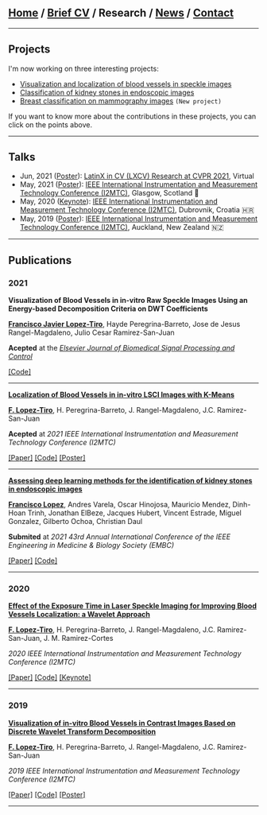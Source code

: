 
## [Home](/index) / [Brief CV](/brief_cv) / Research / [News](/news) / [Contact](/contact)
___


## Projects


I'm now working on three interesting projects:

*  [Visualization and localization of blood vessels in speckle images](/bloodvessels)
*  [Classification of kidney stones in endoscopic images](/kidneystones)
*  [Breast classification on mammography images](/mammography) `(New project)`

If you want to know more about the contributions in these projects, you can click on the points above.

---

## Talks



* Jun, 2021 ([Poster](/images/lxai_poster.pdf)): [LatinX in CV (LXCV) Research at CVPR 2021](https://www.latinxinai.org/cvpr-2021-about), Virtual 
* May, 2021 ([Poster](https://www.researchgate.net/publication/350372727_Localization_of_Blood_Vessels_in_In-Vitro_LSCI_Images_with_K-Means)): [IEEE International Instrumentation and Measurement Technology Conference (I2MTC)](https://i2mtc2021.ieee-ims.org), Glasgow, Scotland 🏴󠁧󠁢󠁳󠁣󠁴󠁿
* May, 2020 ([Keynote](https://www.researchgate.net/publication/341626117_Effect_of_the_Exposure_Time_in_Laser_Speckle_Imaging_for_Improving_Blood_Vessels_Localization_a_Wavelet_Approach)): [IEEE International Instrumentation and Measurement Technology Conference (I2MTC)](https://i2mtc2020.ieee-ims.org), Dubrovnik, Croatia 🇭🇷
* May, 2019 ([Poster](https://www.researchgate.net/publication/333146308_Visualization_of_in-vitro_Blood_Vessels_in_Contrast_Images_Based_on_Discrete_Wavelet_Transform_Decomposition)): [IEEE International Instrumentation and Measurement Technology Conference (I2MTC)](https://i2mtc2020.ieee-ims.org), Auckland, New Zealand 🇳🇿

---

## Publications

### 2021


**Visualization of Blood Vessels  in in-vitro Raw Speckle Images Using an Energy-based Decomposition Criteria on DWT Coefficients**

[**Francisco Javier Lopez-Tiro**]((https://scholar.google.es/citations?user=IlG06bYAAAAJ&hl=es)), Hayde Peregrina-Barreto, Jose de Jesus Rangel-Magdaleno, Julio Cesar Ramirez-San-Juan

**Acepted** at the [*Elsevier Journal of Biomedical Signal Processing and Control*](https://www.journals.elsevier.com/biomedical-signal-processing-and-control)

[[Code]](https://github.com/friscolt/elsevier-wavelet)


---

[**Localization of Blood Vessels in in-vitro LSCI Images with K-Means**](https://github.com/friscolt/i2mtc-2021/blob/main/i2mtc2021.pdf)

[**F. Lopez-Tiro**](https://scholar.google.es/citations?user=IlG06bYAAAAJ&hl=es), H. Peregrina-Barreto, J. Rangel-Magdaleno, J.C. Ramirez-San-Juan

**Acepted**  at *2021 IEEE International Instrumentation and Measurement Technology Conference (I2MTC)*

[[Paper]](https://github.com/friscolt/i2mtc-2021/blob/main/i2mtc2021.pdf)
[[Code]](https://github.com/friscolt/i2mtc-2021)
[[Poster]](https://www.researchgate.net/publication/350372727_Localization_of_Blood_Vessels_in_In-Vitro_LSCI_Images_with_K-Means)


---


[**Assessing  deep  learning methods  for  the  identification of kidney  stones in endoscopic images**](https://arxiv.org/abs/2103.01146)

[**Francisco Lopez**](https://scholar.google.es/citations?user=IlG06bYAAAAJ&hl=es), Andres Varela, Oscar Hinojosa, Mauricio Mendez, Dinh-Hoan Trinh, Jonathan ElBeze, Jacques Hubert, Vincent Estrade, Miguel Gonzalez, Gilberto Ochoa, Christian Daul

**Submited** at *2021 43rd Annual International Conference of the IEEE Engineering in Medicine & Biology Society (EMBC)*

[[Paper]](https://arxiv.org/abs/2103.01146) [[Code]](mailto:gilberto.ochoa@tec.com?subject=%20Code%20Arxiv,%20Assessing%20deep%20learning%20methods%20for%20the%20identification%20of%20kidney%20stones%20in%20endoscopic%20images)

---





### 2020

[**Effect of the Exposure Time in Laser Speckle Imaging for Improving Blood Vessels Localization: a Wavelet Approach**](https://ieeexplore.ieee.org/document/9129242/)

[**F. Lopez-Tiro**](https://scholar.google.es/citations?user=IlG06bYAAAAJ&hl=es), H. Peregrina-Barreto, J. Rangel-Magdaleno, J.C. Ramirez-San-Juan, J. M. Ramirez-Cortes

*2020 IEEE International Instrumentation and Measurement Technology Conference (I2MTC)*

[[Paper]](https://ieeexplore.ieee.org/document/9129242/)
[[Code]](https://github.com/friscolt/i2mtc-2020)
[[Keynote]](https://www.researchgate.net/publication/341626117_Effect_of_the_Exposure_Time_in_Laser_Speckle_Imaging_for_Improving_Blood_Vessels_Localization_a_Wavelet_Approach)


---



### 2019 

[**Visualization of in-vitro Blood Vessels in Contrast Images Based on Discrete Wavelet Transform Decomposition**](https://ieeexplore.ieee.org/document/8827144)

[**F. Lopez-Tiro**](https://scholar.google.es/citations?user=IlG06bYAAAAJ&hl=es), H. Peregrina-Barreto, J. Rangel-Magdaleno, J.C. Ramirez-San-Juan

*2019 IEEE International Instrumentation and Measurement Technology Conference (I2MTC)*

[[Paper]](https://ieeexplore.ieee.org/document/8827144)
[[Code]](https://github.com/friscolt/i2mtc-2019)
[[Poster]](https://www.researchgate.net/publication/333146308_Visualization_of_in-vitro_Blood_Vessels_in_Contrast_Images_Based_on_Discrete_Wavelet_Transform_Decomposition)

---


